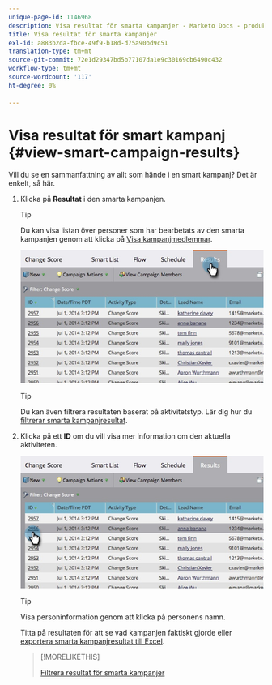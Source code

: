 ```yaml
---
unique-page-id: 1146968
description: Visa resultat för smarta kampanjer - Marketo Docs - produktdokumentation
title: Visa resultat för smarta kampanjer
exl-id: a883b2da-fbce-49f9-b18d-d75a90bd9c51
translation-type: tm+mt
source-git-commit: 72e1d29347bd5b77107da1e9c30169cb6490c432
workflow-type: tm+mt
source-wordcount: '117'
ht-degree: 0%

---
```


# Visa resultat för smart kampanj {#view-smart-campaign-results}

Vill du se en sammanfattning av allt som hände i en smart kampanj? Det är enkelt, så här.

1. Klicka på **Resultat** i den smarta kampanjen.

   >[!TIP]
   >
   >Du kan visa listan över personer som har bearbetats av den smarta kampanjen genom att klicka på [Visa kampanjmedlemmar](/help/marketo/product-docs/core-marketo-concepts/smart-campaigns/smart-campaign-data/view-smart-campaign-members.md).

   ![](assets/image2014-9-22-11-38-10.jpg)

   >[!TIP]
   >
   >Du kan även filtrera resultaten baserat på aktivitetstyp. Lär dig hur du [filtrerar smarta kampanjresultat](/help/marketo/product-docs/core-marketo-concepts/smart-campaigns/smart-campaign-data/filter-smart-campaign-results.md).

1. Klicka på ett **ID** om du vill visa mer information om den aktuella aktiviteten.

   ![](assets/image2014-9-22-11-39-22.jpg)

   >[!TIP]
   >
   >Visa personinformation genom att klicka på personens namn.

   Titta på resultaten för att se vad kampanjen faktiskt gjorde eller [exportera smarta kampanjresultat till Excel](/help/marketo/product-docs/core-marketo-concepts/smart-campaigns/smart-campaign-data/export-smart-campaign-results-to-excel.md).

   >[!MORELIKETHIS]
   >
   >[Filtrera resultat för smarta kampanjer](/help/marketo/product-docs/core-marketo-concepts/smart-campaigns/smart-campaign-data/filter-smart-campaign-results.md)
